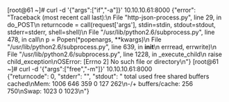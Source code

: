 [root@61 ~]# curl -d '{"args":["if","-a"]}' 10.10.10.61:8000
{"error": "Traceback (most recent call last):\n  File \"http-json-process.py\", line 29, in do_POST\n    returncode = call(request['args'], stdin=stdin, stdout=stdout, stderr=stderr, shell=shell)\n  File \"/usr/lib/python2.6/subprocess.py\", line 478, in call\n    p = Popen(*popenargs, **kwargs)\n  File \"/usr/lib/python2.6/subprocess.py\", line 639, in __init__\n    errread, errwrite)\n  File \"/usr/lib/python2.6/subprocess.py\", line 1228, in _execute_child\n    raise child_exception\nOSError: [Errno 2] No such file or directory\n"}
[root@61 ~]# curl -d '{"args":["free","-m"]}' 10.10.10.61:8000    
{"returncode": 0, "stderr": "", "stdout": "             total       used       free     shared    buffers     cached\nMem:          1006        646        359          0        127        262\n-/+ buffers/cache:        256        750\nSwap:         1023          0       1023\n"}
